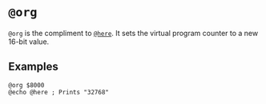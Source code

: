 # `@org`

`@org` is the compliment to [`@here`](./here.md). It sets the virtual program
counter to a new 16-bit value.

## Examples

```
@org $8000
@echo @here ; Prints "32768"
```